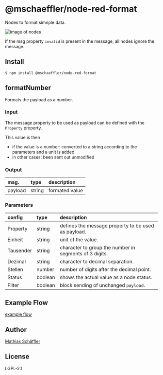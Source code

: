 # @mschaeffler/node-red-format

Nodes to format simnple data.

![image of nodes](https://github.com/m-schaeffler/node-red-my-nodes/raw/main/node-red-format/examples/format.png)

If the msg property `invalid` is present in the message, all nodes ignore the message.

## Install

```
$ npm install @mschaeffler/node-red-format
```

## formatNumber

Formats the payload as a number.

### Input

The message property to be used as payload can be defined with the `Property` property.

This value is then
- if the value is a number: converted to a string according to the parameters and a unit is added
- in other cases: been sent out unmodified

### Output

|msg.    | type   | description   |
|:-------|:-------|:--------------|
|payload | string | formated value|

### Parameters

|config| type   | description                       |
|:-----|:-------|:----------------------------------|
|Property| string | defines the message property to be used as payload.|
|Einheit|string|unit of the value.|
|Tausender|string|character to group the number in segments of 3 digits.|
|Dezimal|string|character to decimal separation.|
|Stellen|number|number of digits after the decimal point.|
|Status|boolean|shows the actual value as a node status.|
|Filter|boolean|block sending of unchanged `payload`.|

## Example Flow

[example flow](https://github.com/m-schaeffler/node-red-my-nodes/raw/main/node-red-format/examples/format.json)

## Author

[Mathias Schäffler](https://github.com/m-schaeffler)

## License

LGPL-2.1
